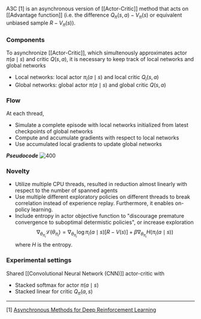 A3C [1] is an asynchronous version of [[Actor-Critic]] method that acts on [[Advantage function]] (i.e. the difference $Q_\pi(s,a) - V_\pi(s)$ or equivalent unbiased sample $R - V_\pi(s)$).

### Components
To asynchronize [[Actor-Critic]], which simultenously approximates actor $\pi(a \mid s)$ and critic $Q(s,a)$, it is necessary to keep track of local networks and global networks
- Local networks: local actor $\pi_i(a \mid s)$ and local critic $Q_i(s,a)$
- Global networks: global actor $\pi(a \mid s)$ and global critic $Q(s,a)$

### Flow
At each thread,
- Simulate a complete episode with local networks initialized from latest checkpoints of global networks
- Compute and accumulate gradients with respect to local networks
- Use accumulated local gradients to update global networks

***Pseudocode***
![400](A3C.PNG)

### Novelty
- Utilize multiple CPU threads, resulted in reduction almost linearly with respect to the number of spanned agents
- Use multiple different exploratory policies on different threads to break correlation instead of experience replay. Furthermore, it enables on-policy learning.
- Include entropy in actor objective function to "discourage premature convergence to suboptimal determistic policies", or increase exploration
	$$\nabla_{\theta_{\pi_i}} \mathcal{L}(\theta_{\pi_i}) = \nabla_{\theta_{\pi_i}} \log \pi_i(a \mid s)[R - V(s)] + \beta \nabla_{\theta_{\pi_i}} H(\pi_i(a \mid s))$$
	where $H$ is the entropy.

### Experimental settings
Shared [[Convolutional Neural Network (CNN)]] actor-critic with
- Stacked softmax for actor $\pi(a \mid s)$
- Stacked linear for critic $Q_\pi(a,s)$

---
[1] [Asynchronous Methods for Deep Reinforcement Learning](https://arxiv.org/abs/1602.01783)